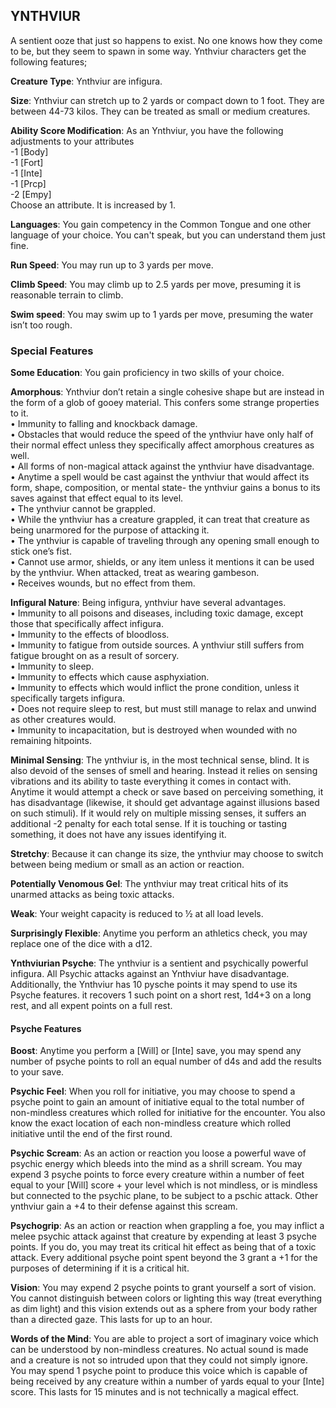 ## YNTHVIUR
A sentient ooze that just so happens to exist. No one knows how they come to be, but they seem to spawn in some way. Ynthviur characters get the following features;

**Creature Type**: Ynthviur are infigura.

**Size**: Ynthviur can stretch up to 2 yards or compact down to 1 foot. They are between 44-73 kilos. They can be treated as small or medium creatures.

**Ability Score Modification**: As an Ynthviur, you have the following adjustments to your attributes  
-1 [Body]  
-1 [Fort]  
-1 [Inte]  
-1 [Prcp]  
-2 [Empy]  
Choose an attribute. It is increased by 1.

**Languages**: You gain competency in the Common Tongue and one other language of your choice. You can't speak, but you can understand them just fine.

**Run Speed**: You may run up to 3 yards per move.

**Climb Speed**: You may climb up to 2.5 yards per move, presuming it is reasonable terrain to climb.

**Swim speed**: You may swim up to 1 yards per move, presuming the water isn’t too rough.

### Special Features

**Some Education**: You gain proficiency in two skills of your choice.

**Amorphous**: Ynthviur don’t retain a single cohesive shape but are instead in the form of a glob of gooey material. This confers some strange properties to it.  
 • Immunity to falling and knockback damage.  
 • Obstacles that would reduce the speed of the ynthviur have only half of their normal effect unless they specifically affect amorphous creatures as well.  
 • All forms of non-magical attack against the ynthviur have disadvantage.  
 • Anytime a spell would be cast against the ynthviur that would affect its form, shape, composition, or mental state- the ynthviur gains a bonus to its saves against that effect equal to its level.  
 • The ynthviur cannot be grappled.  
 • While the ynthviur has a creature grappled, it can treat that creature as being unarmored for the purpose of attacking it.  
 • The ynthviur is capable of traveling through any opening small enough to stick one’s fist.  
 • Cannot use armor, shields, or any item unless it mentions it can be used by the ynthviur. When attacked, treat as wearing gambeson.  
 • Receives wounds, but no effect from them.

 **Infigural Nature**: Being infigura, ynthviur have several advantages.  
 • Immunity to all poisons and diseases, including toxic damage, except those that specifically affect infigura.  
 • Immunity to the effects of bloodloss.  
 • Immunity to fatigue from outside sources. A ynthviur still suffers from fatigue brought on as a result of sorcery.  
 • Immunity to sleep.  
 • Immunity to effects which cause asphyxiation.  
 • Immunity to effects which would inflict the prone condition, unless it specifically targets infigura.  
 • Does not require sleep to rest, but must still manage to relax and unwind as other creatures would.  
 • Immunity to incapacitation, but is destroyed when wounded with no remaining hitpoints.

**Minimal Sensing**: The ynthviur is, in the most technical sense, blind. It is also devoid of the senses of smell and hearing. Instead it relies on sensing vibrations and its ability to taste everything it comes in contact with. Anytime it would attempt a check or save based on perceiving something, it has disadvantage (likewise, it should get advantage against illusions based on such stimuli). If it would rely on multiple missing senses, it suffers an additional -2 penalty for each total sense. If it is touching or tasting something, it does not have any issues identifying it.

**Stretchy**: Because it can change its size, the ynthviur may choose to switch between being medium or small as an action or reaction.

**Potentially Venomous Gel**: The ynthviur may treat critical hits of its unarmed attacks as being toxic attacks.

**Weak**: Your weight capacity is reduced to ½ at all load levels.

**Surprisingly Flexible**: Anytime you perform an athletics check, you may replace one of the dice with a d12.

**Ynthviurian Psyche**: The ynthviur is a sentient and psychically powerful infigura. All Psychic attacks against an Ynthviur have disadvantage. Additionally, the Ynthviur has 10 pysche points it may spend to use its Psyche features. it recovers 1 such point on a short rest, 1d4+3 on a long rest, and all expent points on a full rest.

#### Psyche Features

**Boost**: Anytime you perform a [Will] or [Inte] save, you may spend any number of psyche points to roll an equal number of d4s and add the results to your save.

**Psychic Feel**: When you roll for initiative, you may choose to spend a psyche point to gain an amount of initiative equal to the total number of non-mindless creatures which rolled for initiative for the encounter. You also know the exact location of each non-mindless creature which rolled initiative until the end of the first round.

**Psychic Scream**: As an action or reaction you loose a powerful wave of psychic energy which bleeds into the mind as a shrill scream. You may expend 3 psyche points to force every creature within a number of feet equal to your [Will] score + your level which is not mindless, or is mindless but connected to the psychic plane, to be subject to a pschic attack. Other ynthviur gain a +4 to their defense against this scream.

**Psychogrip**: As an action or reaction when grappling a foe, you may inflict a melee psychic attack against that creature by expending at least 3 psyche points. If you do, you may treat its critical hit effect as being that of a toxic attack. Every additional psyche point spent beyond the 3 grant a +1 for the purposes of determining if it is a critical hit.

**Vision**: You may expend 2 psyche points to grant yourself a sort of vision. You cannot distinguish between colors or lighting this way (treat everything as dim light) and this vision extends out as a sphere from your body rather than a directed gaze. This lasts for up to an hour.

**Words of the Mind**: You are able to project a sort of imaginary voice which can be understood by non-mindless creatures. No actual sound is made and a creature is not so intruded upon that they could not simply ignore. You may spend 1 psyche point to produce this voice which is capable of being received by any creature within a number of yards equal to your [Inte] score. This lasts for 15 minutes and is not technically a magical effect.
